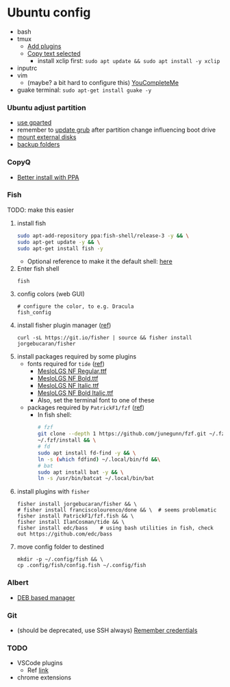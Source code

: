 # Ubuntu config

* bash
* tmux
  * [Add plugins](https://github.com/tmux-plugins/tpm)
  * [Copy text selected](https://unix.stackexchange.com/questions/348913/copy-selection-to-a-clipboard-in-tmux)
    * install xclip first: `sudo apt update && sudo apt install -y xclip`
* inputrc
* vim
  * (maybe? a bit hard to configure this) [YouCompleteMe](https://github.com/ycm-core/YouCompleteMe)
* guake terminal: `sudo apt-get install guake -y`

### Ubuntu adjust partition
* [use gparted](https://askubuntu.com/questions/66000/how-to-merge-partitions)
* remember to [update grub](https://askubuntu.com/questions/671788/how-to-increase-size-of-boot-partition-using-gparted) after partition change influencing boot drive
* [mount external disks](https://www.cyberciti.biz/faq/mount-drive-from-command-line-ubuntu-linux/)
* [backup folders](https://askubuntu.com/questions/302642/how-to-copy-a-directory-from-one-hard-drive-to-another-with-every-single-file)

### CopyQ
* [Better install with PPA](https://hluk.github.io/CopyQ/)

### Fish
TODO: make this easier
1. install fish
    ```bash
    sudo apt-add-repository ppa:fish-shell/release-3 -y && \
    sudo apt-get update -y && \
    sudo apt-get install fish -y
    ```
    * Optional reference to make it the default shell: [here](https://fishshell.com/docs/current/tutorial.html#switching-to-fish)
1. Enter fish shell
    ```
    fish
    ```
1. config colors (web GUI)
    ```
    # configure the color, to e.g. Dracula
    fish_config
    ```
1. install fisher plugin manager ([ref](https://github.com/jorgebucaran/fisher))
    ```
    curl -sL https://git.io/fisher | source && fisher install jorgebucaran/fisher

    ```
1. install packages required by some plugins
    * fonts required for `tide` ([ref](https://github.com/IlanCosman/tide#fonts))
        * [MesloLGS NF Regular.ttf](https://github.com/IlanCosman/tide/blob/assets/fonts/mesloLGS_NF_regular.ttf?raw=true)
        * [MesloLGS NF Bold.ttf](https://github.com/IlanCosman/tide/blob/assets/fonts/mesloLGS_NF_bold.ttf?raw=true)
        * [MesloLGS NF Italic.ttf](https://github.com/IlanCosman/tide/blob/assets/fonts/mesloLGS_NF_italic.ttf?raw=true)
        * [MesloLGS NF Bold Italic.ttf](https://github.com/IlanCosman/tide/blob/assets/fonts/mesloLGS_NF_bold_italic.ttf?raw=true)
        * Also, set the terminal font to one of these
    * packages required by `PatrickF1/fzf` ([ref](https://github.com/PatrickF1/fzf.fish#installation))
        * In fish shell:
            ``` bash
            # fzf
            git clone --depth 1 https://github.com/junegunn/fzf.git ~/.fzf && \
            ~/.fzf/install && \
            # fd
            sudo apt install fd-find -y && \
            ln -s (which fdfind) ~/.local/bin/fd &&\
            # bat
            sudo apt install bat -y && \
            ln -s /usr/bin/batcat ~/.local/bin/bat
            ```
1. install plugins with `fisher`
    ```
    fisher install jorgebucaran/fisher && \
    # fisher install franciscolourenco/done && \  # seems problematic
    fisher install PatrickF1/fzf.fish && \
    fisher install IlanCosman/tide && \
    fisher install edc/bass    # using bash utilities in fish, check out https://github.com/edc/bass
    ```
1. move config folder to destined
    ```
    mkdir -p ~/.config/fish && \
    cp .config/fish/config.fish ~/.config/fish
    ```

### Albert
* [DEB based manager](https://albertlauncher.github.io/docs/installing/)

### Git
* (should be deprecated, use SSH always) [Remember credentials](https://git-scm.com/docs/git-credential-store)

### TODO
* VSCode plugins
    * Ref [link](https://www.ubuntupit.com/best-visual-studio-code-extensions-for-programmers/)
* chrome extensions

